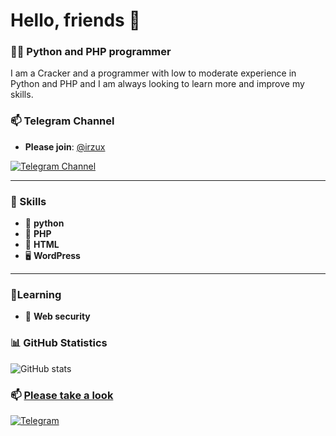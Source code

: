 # Hello, friends 👋

### 👨‍💻 Python and PHP programmer
I am a Cracker and a programmer with low to moderate experience in Python and PHP and I am always looking to learn more and improve my skills.

### 📫 Telegram Channel
- **Please join**: [@irzux](https://t.me/irzux)

[![Telegram Channel ](https://img.shields.io/badge/Telegram-@irzux-red?style=flat&logo=telegram)](https://t.me/irzux)

-------------------
### 🔧 Skills
- 🐍 **python**
- 🐳 **PHP**
- 🔧 **HTML**
- 🖥️ **WordPress**
-------------------

### 🌱Learning
- 🔐 **Web security**

### 📊 GitHub Statistics
![GitHub stats](https://github-readme-stats.vercel.app/api?username=Qmdev&show_icons=true&hide_title=true&count_private=true&hide=prs&theme=radical)

### 📫 **[Please take a look](https://github.com/Qmdev)**

[![Telegram](https://img.shields.io/badge/Telegram-@irzux-blue?style=flat&logo=telegram)](https://t.me/irzux)
